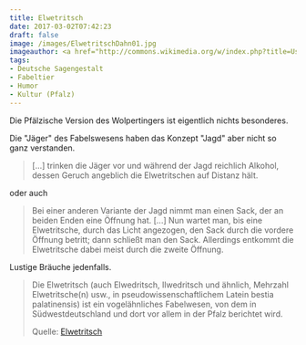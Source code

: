 ```yaml
---
title: Elwetritsch
date: 2017-03-02T07:42:23
draft: false
image: /images/ElwetritschDahn01.jpg
imageauthor: <a href="http://commons.wikimedia.org/w/index.php?title=User:Ramessos&amp;action=edit&amp;redlink=1" class="new" title="User:Ramessos (page does not exist)">Ramessos</a>
tags:
- Deutsche Sagengestalt
- Fabeltier
- Humor
- Kultur (Pfalz)
---
```


Die Pfälzische Version des Wolpertingers ist eigentlich nichts besonderes.

Die "Jäger" des Fabelswesens haben das Konzept "Jagd" aber nicht so ganz
verstanden.

> [...] trinken die Jäger vor und während der Jagd reichlich Alkohol,
> dessen Geruch angeblich die Elwetritschen auf Distanz hält.

oder auch

> Bei einer anderen Variante der Jagd nimmt man einen Sack, der an beiden
> Enden eine Öffnung hat. [...] Nun wartet man, bis eine Elwetritsche,
> durch das Licht angezogen, den Sack durch die vordere Öffnung betritt;
> dann schließt man den Sack. Allerdings entkommt die Elwetritsche dabei
> meist durch die zweite Öffnung.

Lustige Bräuche jedenfalls.

> Die Elwetritsch (auch Elwedritsch, Ilwedritsch und ähnlich, Mehrzahl
> Elwetritsche(n) usw., in pseudowissenschaftlichem Latein bestia palatinensis)
> ist ein vogelähnliches Fabelwesen, von dem in Südwestdeutschland und dort vor
> allem in der Pfalz berichtet wird.
>
> Quelle: [Elwetritsch](https://de.wikipedia.org/wiki/Elwetritsch)

